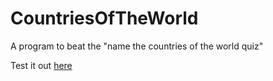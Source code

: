 # CountriesOfTheWorld
A program to beat the "name the countries of the world quiz"

Test it out [here](https://www.sporcle.com/games/g/world)